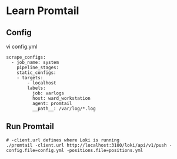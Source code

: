 # Learn Promtail


## Config

vi config.yml
```
scrape_configs:
  - job_name: system
    pipeline_stages:
    static_configs:
    - targets:
        - localhost
        labels:
          job: varlogs
          host: ward_workstation
          agent: promtail
          __path__: /var/log/*.log
```

## Run Promtail

```
# -client.url defines where Loki is running
./promtail -client.url http://localhost:3100/loki/api/v1/push -config.file=config.yml -positions.file=positions.yml


```



